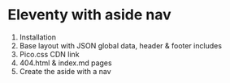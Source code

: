 # Eleventy with aside nav
1. Installation
2. Base layout with JSON global data, header & footer includes
3. Pico.css CDN link
4. 404.html & index.md pages
5. Create the aside with a nav